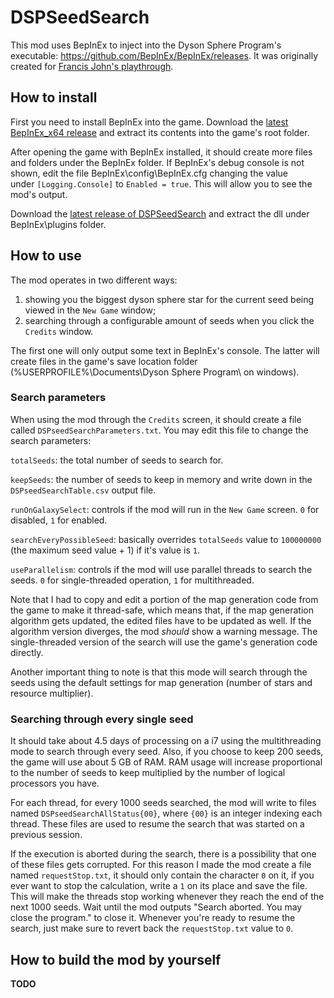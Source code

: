# DSPSeedSearch

This mod uses BepInEx to inject into the Dyson Sphere Program's executable: https://github.com/BepInEx/BepInEx/releases. It was originally created for [Francis John's playthrough](https://www.youtube.com/watch?v=1qjqsdjLJ9A).

## How to install

First you need to install BepInEx into the game. Download the [latest BepInEx_x64 release](https://github.com/BepInEx/BepInEx/releases) and extract its contents into the game's root folder.

After opening the game with BepInEx installed, it should create more files and folders under the BepInEx folder. If BepInEx's debug console is not shown, edit the file BepInEx\config\BepInEx.cfg changing the value under `[Logging.Console]` to `Enabled = true`. This will allow you to see the mod's output.

Download the [latest release of DSPSeedSearch](/releases/) and extract the dll under BepInEx\plugins folder.

## How to use

The mod operates in two different ways:
1. showing you the biggest dyson sphere star for the current seed being viewed in the `New Game` window;
2. searching through a configurable amount of seeds when you click the `Credits` window.

The first one will only output some text in BepInEx's console. The latter will create files in the game's save location folder (%USERPROFILE%\Documents\Dyson Sphere Program\ on windows).

### Search parameters

When using the mod through the `Credits` screen, it should create a file called `DSPseedSearchParameters.txt`. You may edit this file to change the search parameters:

`totalSeeds`: the total number of seeds to search for.

`keepSeeds`: the number of seeds to keep in memory and write down in the `DSPseedSearchTable.csv` output file.

`runOnGalaxySelect`: controls if the mod will run in the `New Game` screen. `0` for disabled, `1` for enabled.

`searchEveryPossibleSeed`: basically overrides `totalSeeds` value to `100000000` (the maximum seed value + 1) if it's value is `1`.

`useParallelism`: controls if the mod will use parallel threads to search the seeds. `0` for single-threaded operation, `1` for multithreaded.

Note that I had to copy and edit a portion of the map generation code from the game to make it thread-safe, which means that, if the map generation algorithm gets updated, the edited files have to be updated as well. If the algorithm version diverges, the mod *should* show a warning message.
The single-threaded version of the search will use the game's generation code directly.

Another important thing to note is that this mode will search through the seeds using the default settings for map generation (number of stars and resource multiplier).

### Searching through every single seed

It should take about 4.5 days of processing on a i7 using the multithreading mode to search through every seed. Also, if you choose to keep 200 seeds, the game will use about 5 GB of RAM. RAM usage will increase proportional to the number of seeds to keep multiplied by the number of logical processors you have.

For each thread, for every 1000 seeds searched, the mod will write to files named `DSPseedSearchAllStatus{00}`, where `{00}` is an integer indexing each thread. These files are used to resume the search that was started on a previous session.

If the execution is aborted during the search, there is a possibility that one of these files gets corrupted. For this reason I made the mod create a file named `requestStop.txt`, it should only contain the character `0` on it, if you ever want to stop the calculation, write a `1` on its place and save the file. This will make the threads stop working whenever they reach the end of the next 1000 seeds. Wait until the mod outputs "Search aborted. You may close the program." to close it. Whenever you're ready to resume the search, just make sure to revert back the `requestStop.txt` value to `0`.

## How to build the mod by yourself

**TODO**

